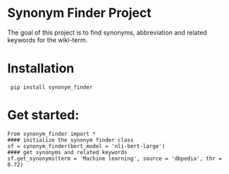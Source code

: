 # Synonym Finder Project

The goal of this project is to find synonyms, abbreviation and related keywords for the wiki-term.

# Installation

``` pip install synonym_finder```

# Get started:

``` 
From synonym_finder import *
#### initialize the synonym finder class
sf = synonym_finder(bert_model = 'nli-bert-large')
#### get synonyms and related keywords
sf.get_synonyms(term = 'Machine learning', source = 'dbpedia', thr = 0.72)

```
